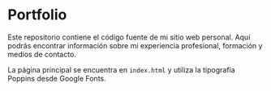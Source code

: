 # Portfolio

Este repositorio contiene el código fuente de mi sitio web personal. Aquí podrás encontrar información sobre mi experiencia profesional, formación y medios de contacto.

La página principal se encuentra en `index.html` y utiliza la tipografía Poppins desde Google Fonts.
